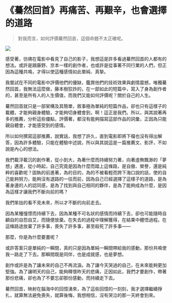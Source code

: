 # 《驀然回首》再痛苦、再艱辛，也會選擇的道路

> 對我而言，如何評價驀然回首，這個命題不太正確呢。

![](https://meet.eslite.com/Content/Images/ArtShow/n001_lookback_stills_20240724192514.jpg)

感受著，彷彿在電影中看見了自己的影子，我想這是許多看過驀然回首的人都有的想法。或許是跟藤野、京本一樣的創作者，也或許是從事著不同行業的人們，但正因為這種共鳴，才得以使這種感情如此單純、真摯。

我嘗試在不同的電影中評價他們的優缺，鑑賞他們的技術效果與劇情震撼，唯獨驀然回首，我無法這麼做，藤本樹狡詐的，在一部如此的短篇中，寫入了身為創作者的，甚至是所有人的人生價值，而我們又能如何評價呢？關於自己的人生。

驀然回首就只是一部架構及其簡單，敘事極為單純的短篇作品，卻也只有這樣子的載體，才能夠親身體驗，才能夠切身體會到，啊！這正是我們。所以，與其說著再多的推薦，分析這些優點，評價著，都沒有能夠描寫這部作品的詞彙，正因為只能親自體會，才能感受到的感情。

所以如何撰寫這部推薦，說實話，我想了許久，直到電影即將下檔也沒有得出解答，因為許多體驗，只能在體驗中述說，所以與其說這是一篇推薦文、影評，不如說是內心的想法。

我們載浮載沉的創作著，從小到大，為著什麼而持續努力著，向著虛無飄渺的「夢想」邁進，從小時起，自己究竟是因為什麼而踏上這條路，是自傲、榮譽，還是純粹的喜歡呢？固執的前進著，為的目的，為的不被看輕而誇下海口說的話，使的自己能夠努力，能夠沒有退路的一往而前，因為自己已經選擇了這樣子的道路，是為著身邊的人的認同感，是為了找到與自己相同的夥伴，是為了能夠成為什麼，是因為這樣才讓我們不斷向前的嗎？

我們笨拙的看不見未來，所以才不斷的向前走去。

因為某種憧憬而持續下去，因為某種不可名狀的感情而持續下去，卻也可能隨時自顧自的自怨自艾，而隨便放棄。在失去的過程中理解獲得，在結果中體悟過程。在這條路途放棄了許多事，喪失了許多事，甚至殺死了許多事——

那麼，你是為什麼要畫呢？

或許答案只是單純的一瞬間，真的只是因為單純一瞬間帶給我的感動，那份共鳴使我一路走了下去。那瞬間既是同伴，也是成就感，也是夢想。

創作或許是為了讓未來的自己不再流淚。為了讓今天哭過的自己，在未來能夠更加堅強。為了讓明天的自己，能夠釋懷昨天的悲痛，正因如此，我們才要創作，帶著那份悲痛，卻也為了不要忘卻那份感動，而持續走下去。

驀然回首，映射在腦海中的回憶湧來，為了這些回憶的一刻刻，我才選擇繼續掙扎，就算無法避免喪失，就算後悔，我想相信，沒有哭泣的那一天終會到來。